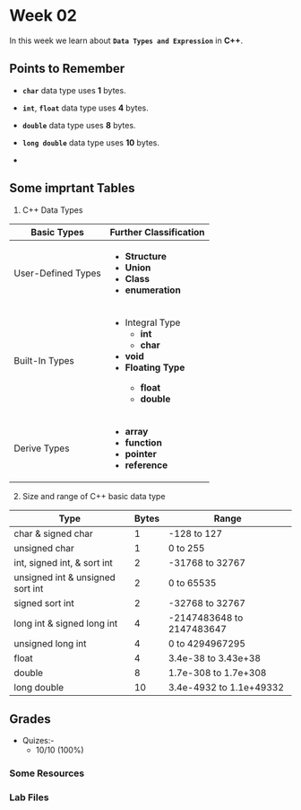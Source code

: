# Week 02

In this week we learn about **`Data Types and Expression`** in **C++**.

## Points to Remember

- **`char`** data type uses **1** bytes.

- **`int`**, **`float`** data type uses **4** bytes.

- **`double`** data type uses **8** bytes.

- **`long double`** data type uses **10** bytes.

- 

## Some imprtant Tables 

1. C++ Data Types

| Basic Types | Further Classification |
|---|---|
| User-Defined Types | <ul><li>**Structure**</li><li>**Union**</li><li>**Class**</li><li>**enumeration**</li></ul> |
| Built-In Types | <ul><li>Integral Type<ul><li><b>int<b></li><li><b>char</b></li></ul></li><li><b>void</b></li><li>Floating Type<ul><li><b>float<b></li><li><b>double</b></li></ul></li></ul> |
| Derive Types | <ul><li><b>array</b></li><li><b>function</b></li><li><b>pointer</b></li><li><b>reference</b></li></ul> |




2. Size and range of C++ basic data type

| Type | Bytes | Range |
|---|---|---|
| char & signed char| 1 | -128 to 127 |
| unsigned char | 1 | 0 to 255 | 
| int, signed int, & sort int | 2 | -31768 to 32767 |
| unsigned int & unsigned sort int | 2 | 0 to 65535 |
| signed sort int | 2 | -32768 to 32767 |
| long int & signed long int | 4 | -2147483648 to 2147483647 |
| unsigned long int | 4 | 0 to 4294967295 |
| float | 4 | 3.4e-38 to 3.43e+38 |
| double | 8 | 1.7e-308 to  1.7e+308 |
| long double | 10 | 3.4e-4932 to 1.1e+49332 |



## Grades

- Quizes:-
    - 10/10 (100%)


### Some Resources



### Lab Files